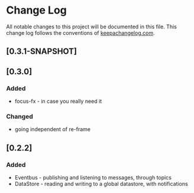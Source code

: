 # Change Log
All notable changes to this project will be documented in this file. This change log follows the conventions of [keepachangelog.com](http://keepachangelog.com/).

## [0.3.1-SNAPSHOT]

## [0.3.0]
### Added
- focus-fx - in case you really need it
### Changed
- going independent of re-frame

## [0.2.2]
### Added
- Eventbus - publishing and listening to messages, through topics
- DataStore - reading and writing to a global datastore, with notifications
